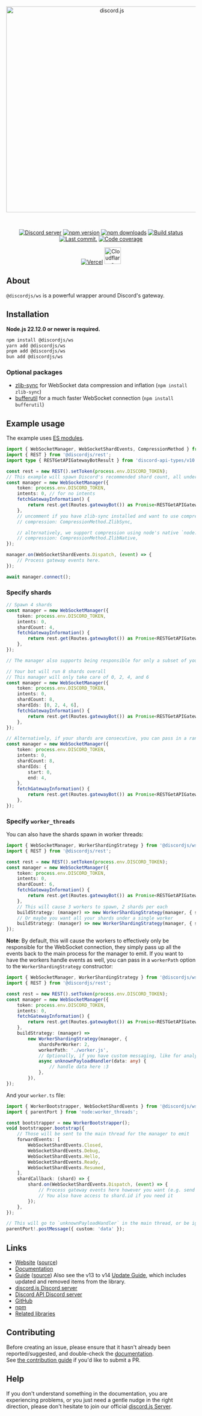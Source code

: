 <div align="center">
	<br />
	<p>
		<a href="https://discord.js.org"><img src="https://discord.js.org/static/logo.svg" width="546" alt="discord.js" /></a>
	</p>
	<br />
	<p>
		<a href="https://discord.gg/djs"><img src="https://img.shields.io/discord/222078108977594368?color=5865F2&logo=discord&logoColor=white" alt="Discord server" /></a>
		<a href="https://www.npmjs.com/package/@discordjs/ws"><img src="https://img.shields.io/npm/v/@discordjs/ws.svg?maxAge=3600" alt="npm version" /></a>
		<a href="https://www.npmjs.com/package/@discordjs/ws"><img src="https://img.shields.io/npm/dt/@discordjs/ws.svg?maxAge=3600" alt="npm downloads" /></a>
		<a href="https://github.com/discordjs/discord.js/actions"><img src="https://github.com/discordjs/discord.js/actions/workflows/test.yml/badge.svg" alt="Build status" /></a>
		<a href="https://github.com/discordjs/discord.js/commits/main/packages/ws"><img alt="Last commit." src="https://img.shields.io/github/last-commit/discordjs/discord.js?logo=github&logoColor=ffffff&path=packages%2Fws" /></a>
		<a href="https://codecov.io/gh/discordjs/discord.js"><img src="https://codecov.io/gh/discordjs/discord.js/branch/main/graph/badge.svg?precision=2&flag=ws" alt="Code coverage" /></a>
	</p>
	<p>
		<a href="https://vercel.com/?utm_source=discordjs&utm_campaign=oss"><img src="https://raw.githubusercontent.com/discordjs/discord.js/main/.github/powered-by-vercel.svg" alt="Vercel" /></a>
		<a href="https://www.cloudflare.com"><img src="https://raw.githubusercontent.com/discordjs/discord.js/main/.github/powered-by-workers.png" alt="Cloudflare Workers" height="44" /></a>
	</p>
</div>

## About

`@discordjs/ws` is a powerful wrapper around Discord's gateway.

## Installation

**Node.js 22.12.0 or newer is required.**

```sh
npm install @discordjs/ws
yarn add @discordjs/ws
pnpm add @discordjs/ws
bun add @discordjs/ws
```

### Optional packages

- [zlib-sync](https://www.npmjs.com/package/zlib-sync) for WebSocket data compression and inflation (`npm install zlib-sync`)
- [bufferutil](https://www.npmjs.com/package/bufferutil) for a much faster WebSocket connection (`npm install bufferutil`)

## Example usage

The example uses [ES modules](https://nodejs.org/api/esm.html#enabling).

```ts
import { WebSocketManager, WebSocketShardEvents, CompressionMethod } from '@discordjs/ws';
import { REST } from '@discordjs/rest';
import type { RESTGetAPIGatewayBotResult } from 'discord-api-types/v10';

const rest = new REST().setToken(process.env.DISCORD_TOKEN);
// This example will spawn Discord's recommended shard count, all under the current process.
const manager = new WebSocketManager({
	token: process.env.DISCORD_TOKEN,
	intents: 0, // for no intents
	fetchGatewayInformation() {
		return rest.get(Routes.gatewayBot()) as Promise<RESTGetAPIGatewayBotResult>;
	},
	// uncomment if you have zlib-sync installed and want to use compression
	// compression: CompressionMethod.ZlibSync,

	// alternatively, we support compression using node's native `node:zlib` module:
	// compression: CompressionMethod.ZlibNative,
});

manager.on(WebSocketShardEvents.Dispatch, (event) => {
	// Process gateway events here.
});

await manager.connect();
```

### Specify shards

```ts
// Spawn 4 shards
const manager = new WebSocketManager({
	token: process.env.DISCORD_TOKEN,
	intents: 0,
	shardCount: 4,
	fetchGatewayInformation() {
		return rest.get(Routes.gatewayBot()) as Promise<RESTGetAPIGatewayBotResult>;
	},
});

// The manager also supports being responsible for only a subset of your shards:

// Your bot will run 8 shards overall
// This manager will only take care of 0, 2, 4, and 6
const manager = new WebSocketManager({
	token: process.env.DISCORD_TOKEN,
	intents: 0,
	shardCount: 8,
	shardIds: [0, 2, 4, 6],
	fetchGatewayInformation() {
		return rest.get(Routes.gatewayBot()) as Promise<RESTGetAPIGatewayBotResult>;
	},
});

// Alternatively, if your shards are consecutive, you can pass in a range
const manager = new WebSocketManager({
	token: process.env.DISCORD_TOKEN,
	intents: 0,
	shardCount: 8,
	shardIds: {
		start: 0,
		end: 4,
	},
	fetchGatewayInformation() {
		return rest.get(Routes.gatewayBot()) as Promise<RESTGetAPIGatewayBotResult>;
	},
});
```

### Specify `worker_threads`

You can also have the shards spawn in worker threads:

```ts
import { WebSocketManager, WorkerShardingStrategy } from '@discordjs/ws';
import { REST } from '@discordjs/rest';

const rest = new REST().setToken(process.env.DISCORD_TOKEN);
const manager = new WebSocketManager({
	token: process.env.DISCORD_TOKEN,
	intents: 0,
	shardCount: 6,
	fetchGatewayInformation() {
		return rest.get(Routes.gatewayBot()) as Promise<RESTGetAPIGatewayBotResult>;
	},
	// This will cause 3 workers to spawn, 2 shards per each
	buildStrategy: (manager) => new WorkerShardingStrategy(manager, { shardsPerWorker: 2 }),
	// Or maybe you want all your shards under a single worker
	buildStrategy: (manager) => new WorkerShardingStrategy(manager, { shardsPerWorker: 'all' }),
});
```

**Note**: By default, this will cause the workers to effectively only be responsible for the WebSocket connection, they simply pass up all the events back to the main process for the manager to emit. If you want to have the workers handle events as well, you can pass in a `workerPath` option to the `WorkerShardingStrategy` constructor:

```ts
import { WebSocketManager, WorkerShardingStrategy } from '@discordjs/ws';
import { REST } from '@discordjs/rest';

const rest = new REST().setToken(process.env.DISCORD_TOKEN);
const manager = new WebSocketManager({
	token: process.env.DISCORD_TOKEN,
	intents: 0,
	fetchGatewayInformation() {
		return rest.get(Routes.gatewayBot()) as Promise<RESTGetAPIGatewayBotResult>;
	},
	buildStrategy: (manager) =>
		new WorkerShardingStrategy(manager, {
			shardsPerWorker: 2,
			workerPath: './worker.js',
			// Optionally, if you have custom messaging, like for analytic collection, you can use this:
			async unknownPayloadHandler(data: any) {
				// handle data here :3
			},
		}),
});
```

And your `worker.ts` file:

```ts
import { WorkerBootstrapper, WebSocketShardEvents } from '@discordjs/ws';
import { parentPort } from 'node:worker_threads';

const bootstrapper = new WorkerBootstrapper();
void bootstrapper.bootstrap({
	// Those will be sent to the main thread for the manager to emit
	forwardEvents: [
		WebSocketShardEvents.Closed,
		WebSocketShardEvents.Debug,
		WebSocketShardEvents.Hello,
		WebSocketShardEvents.Ready,
		WebSocketShardEvents.Resumed,
	],
	shardCallback: (shard) => {
		shard.on(WebSocketShardEvents.Dispatch, (event) => {
			// Process gateway events here however you want (e.g. send them through a message broker)
			// You also have access to shard.id if you need it
		});
	},
});

// This will go to `unknownPayloadHandler` in the main thread, or be ignored if not provided
parentPort!.postMessage({ custom: 'data' });
```

## Links

- [Website][website] ([source][website-source])
- [Documentation][documentation]
- [Guide][guide] ([source][guide-source])
  Also see the v13 to v14 [Update Guide][guide-update], which includes updated and removed items from the library.
- [discord.js Discord server][discord]
- [Discord API Discord server][discord-api]
- [GitHub][source]
- [npm][npm]
- [Related libraries][related-libs]

## Contributing

Before creating an issue, please ensure that it hasn't already been reported/suggested, and double-check the
[documentation][documentation].  
See [the contribution guide][contributing] if you'd like to submit a PR.

## Help

If you don't understand something in the documentation, you are experiencing problems, or you just need a gentle nudge in the right direction, please don't hesitate to join our official [discord.js Server][discord].

[website]: https://discord.js.org
[website-source]: https://github.com/discordjs/discord.js/tree/main/apps/website
[documentation]: https://discord.js.org/docs/packages/ws/stable
[guide]: https://discordjs.guide/
[guide-source]: https://github.com/discordjs/guide
[guide-update]: https://discordjs.guide/additional-info/changes-in-v14.html
[discord]: https://discord.gg/djs
[discord-api]: https://discord.gg/discord-api
[source]: https://github.com/discordjs/discord.js/tree/main/packages/ws
[npm]: https://www.npmjs.com/package/@discordjs/ws
[related-libs]: https://discord.com/developers/docs/topics/community-resources#libraries
[contributing]: https://github.com/discordjs/discord.js/blob/main/.github/CONTRIBUTING.md
